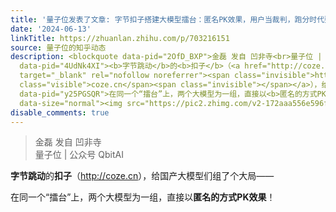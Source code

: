 ```yaml
---
title: '量子位发表了文章: 字节扣子搭建大模型擂台：匿名PK效果，用户当裁判，跑分时代要结束了'
date: '2024-06-13'
linkTitle: https://zhuanlan.zhihu.com/p/703216151
source: 量子位的知乎动态
description: <blockquote data-pid="2OfD_BXP">金磊 发自 凹非寺<br>量子位 | 公众号 QbitAI</blockquote><p
  data-pid="4UdNk4XI"><b>字节跳动</b>的<b>扣子</b>（<a href="http://coze.cn/" class=" external"
  target="_blank" rel="nofollow noreferrer"><span class="invisible">http://</span><span
  class="visible">coze.cn</span><span class="invisible"></span></a>），给国产大模型们组了个大局——</p><p
  data-pid="y25PGSQR">在同一个“擂台”上，两个大模型为一组，直接以<b>匿名的方式PK效果</b>！</p><p class="ztext-empty-paragraph"><br></p><figure
  data-size="normal"><img src="https://pic2.zhimg.com/v2-172aaa556e596f6a5a ...
disable_comments: true
---
```

<blockquote data-pid="2OfD_BXP">金磊 发自 凹非寺<br>量子位 | 公众号 QbitAI</blockquote><p data-pid="4UdNk4XI"><b>字节跳动</b>的<b>扣子</b>（<a href="http://coze.cn/" class=" external" target="_blank" rel="nofollow noreferrer"><span class="invisible">http://</span><span class="visible">coze.cn</span><span class="invisible"></span></a>），给国产大模型们组了个大局——</p><p data-pid="y25PGSQR">在同一个“擂台”上，两个大模型为一组，直接以<b>匿名的方式PK效果</b>！</p><p class="ztext-empty-paragraph"><br></p><figure data-size="normal"><img src="https://pic2.zhimg.com/v2-172aaa556e596f6a5a ...